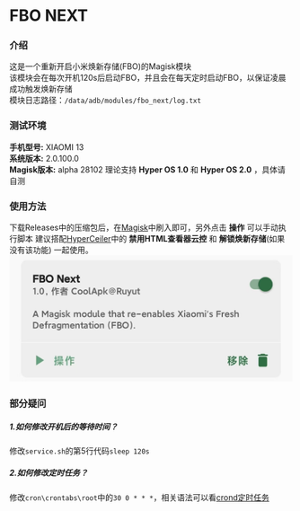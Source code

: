 # FBO NEXT
### 介绍
这是一个重新开启小米焕新存储(FBO)的Magisk模块  
该模块会在每次开机120s后启动FBO，并且会在每天定时启动FBO，以保证凌晨成功触发焕新存储  
模块日志路径：```/data/adb/modules/fbo_next/log.txt```

### 测试环境
__手机型号:__ XIAOMI 13  
__系统版本:__ 2.0.100.0  
__Magisk版本:__ alpha 28102
理论支持 __Hyper OS 1.0__ 和 __Hyper OS 2.0__ ，具体请自测

### 使用方法
下载Releases中的压缩包后，在[Magisk](https://github.com/topjohnwu/Magisk)中刷入即可，另外点击 __操作__ 可以手动执行脚本
建议搭配[HyperCeiler](https://github.com/ReChronoRain/HyperCeiler)中的 __禁用HTML查看器云控__ 和 __解锁焕新存储__(如果没有该功能) 一起使用。
![images](imgs/demo.jpg)

### 部分疑问
##### 1.如何修改开机后的等待时间？
修改```service.sh```的第5行代码```sleep 120s```
##### 2.如何修改定时任务？
修改```cron\crontabs\root```中的```30 0 * * *```，相关语法可以看[crond定时任务](https://blog.csdn.net/qq_22172133/article/details/81263736)
